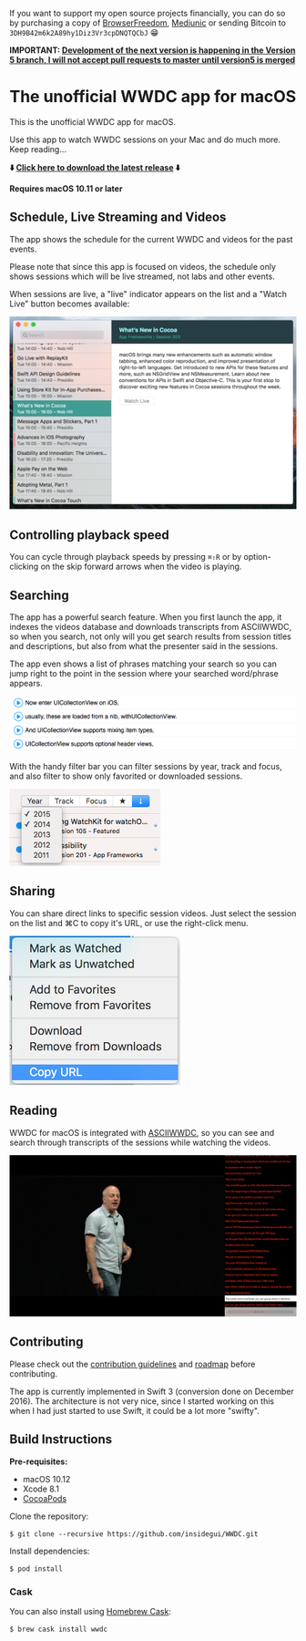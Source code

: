 If you want to support my open source projects financially, you can do so by purchasing a copy of [BrowserFreedom](https://getbrowserfreedom.com), [Mediunic](https://itunes.apple.com/app/mediunic-medium-client/id1088945121?mt=12) or sending Bitcoin to `3DH9B42m6k2A89hy1Diz3Vr3cpDNQTQCbJ` 😁

**IMPORTANT: [Development of the next version is happening in the Version 5 branch, I will not accept pull requests to master until version5 is merged](https://github.com/insidegui/WWDC/tree/version5)**

# The unofficial WWDC app for macOS

This is the unofficial WWDC app for macOS.

Use this app to watch WWDC sessions on your Mac and do much more. Keep reading...

**⬇️ [Click here to download the latest release](https://raw.githubusercontent.com/insidegui/WWDC/master/Releases/WWDC_latest.zip) ⬇️**

**Requires macOS 10.11 or later**

## Schedule, Live Streaming and Videos

The app shows the schedule for the current WWDC and videos for the past events.

Please note that since this app is focused on videos, the schedule only shows sessions which will be live streamed, not labs and other events.

When sessions are live, a "live" indicator appears on the list and a "Watch Live" button becomes available:

![Schedule Screenshot](screenshots/screenshot-schedule.png)

## Controlling playback speed

You can cycle through playback speeds by pressing `⌘⇧R` or by option-clicking on the skip forward arrows when the video is playing.

## Searching

The app has a powerful search feature. When you first launch the app, it indexes the videos database and downloads transcripts from ASCIIWWDC, so when you search, not only will you get search results from session titles and descriptions, but also from what the presenter said in the sessions.

The app even shows a list of phrases matching your search so you can jump right to the point in the session where your searched word/phrase appears.

![Transcript Search](screenshots/transcriptsearch.png)

With the handy filter bar you can filter sessions by year, track and focus, and also filter to show only favorited or downloaded sessions.

![Transcript Search](screenshots/filterbar.png)
	
## Sharing

You can share direct links to specific session videos. Just select the session on the list and ⌘C to copy it's URL, or use the right-click menu.

![rightmenushare](screenshots/rightmenushare.png)

## Reading

WWDC for macOS is integrated with [ASCIIWWDC](http://asciiwwdc.com), so you can see and search through transcripts of the sessions while watching the videos.

![screenshot2](screenshots/screenshot2.png)

## Contributing

Please check out the [contribution guidelines](CONTRIBUTING.md) and [roadmap](ROADMAP.md) before contributing.

The app is currently implemented in Swift 3 (conversion done on December 2016). The architecture is not very nice, since I started working on this when I had just started to use Swift, it could be a lot more "swifty".

## Build Instructions

**Pre-requisites:**

- macOS 10.12
- Xcode 8.1
- [CocoaPods](https://cocoapods.org)

Clone the repository:

	$ git clone --recursive https://github.com/insidegui/WWDC.git

Install dependencies:

	$ pod install

### Cask

You can also install using [Homebrew Cask](http://caskroom.io):

	$ brew cask install wwdc

